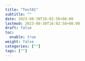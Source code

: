 ```yaml
---
title: "Test01"
subtitle: ""
date: 2023-08-30T16:02:58+08:00
lastmod: 2023-08-30T16:02:58+08:00
draft: false
toc:
  enable: true
weight: false
categories: [""]
tags: [""]
---
```


